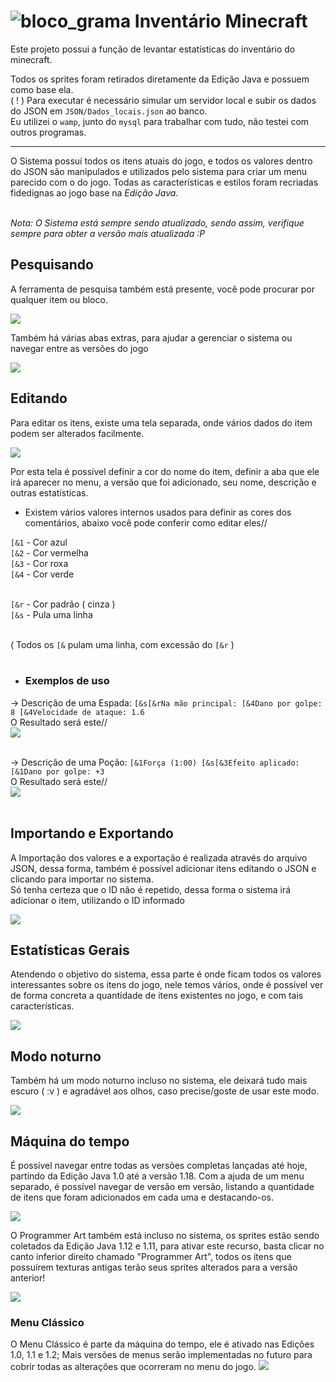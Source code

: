 ﻿# ![bloco_grama](https://user-images.githubusercontent.com/56841881/129285038-e3f466dd-1d2f-4207-a9c0-da4f353679f0.png) Inventário Minecraft


Este projeto possui a função de levantar estatísticas do inventário do minecraft.

Todos os sprites foram retirados diretamente da Edição Java e possuem como base ela. <br>
( ! ) Para executar é necessário simular um servidor local e subir os dados do JSON em `JSON/Dados_locais.json` ao banco. <br>
Eu utilizei o `wamp`, junto do `mysql` para trabalhar com tudo, não testei com outros programas.

<hr>
O Sistema possuí todos os itens atuais do jogo, e todos os valores dentro do JSON são manipulados e utilizados pelo sistema para criar um menu parecido com o do jogo.
Todas as características e estilos foram recriadas fidedignas ao jogo base na <em>Edição Java</em>. <br><br>

<em>Nota: O Sistema está sempre sendo atualizado, sendo assim, verifique sempre para obter a versão mais atualizada :P</em>


<h2>Pesquisando</h2>
<p>A ferramenta de pesquisa também está presente, você pode procurar por qualquer item ou bloco.</p>
<img src="https://user-images.githubusercontent.com/56841881/136668621-eb77f456-e913-4640-9992-4686c223496e.png">


<p>Também há várias abas extras, para ajudar a gerenciar o sistema ou navegar entre as versões do jogo</p>
<img src="https://user-images.githubusercontent.com/56841881/136668611-67d088bc-a572-4d6b-9a05-0c7b6ff805dc.png">


<h2>Editando</h2>
<p>Para editar os itens, existe uma tela separada, onde vários dados do item podem ser alterados facilmente.</p>
<img src="https://user-images.githubusercontent.com/56841881/136668578-ea90efe4-1a6a-4d0b-94e1-5bfad257e2f2.png">

Por esta tela é possível definir a cor do nome do item, definir a aba que ele irá aparecer no menu, a versão que foi adicionado, seu nome, descrição e outras estatísticas.

* Existem vários valores internos usados para definir as cores dos comentários, abaixo você pode conferir como editar eles//

`[&1` - Cor azul <br>
`[&2` - Cor vermelha <br>
`[&3` - Cor roxa <br>
`[&4` - Cor verde <br><br>

`[&r` - Cor padrão ( cinza ) <br>
`[&s` - Pula uma linha <br><br>

( Todos os `[&` pulam uma linha, com excessão do `[&r` ) <br><br>

* <h3>Exemplos de uso</h3>
-> Descrição de uma Espada: `[&s[&rNa mão principal: [&4Dano por golpe: 8 [&4Velocidade de ataque: 1.6` <br>
O Resultado será este// <br>
<img src="https://user-images.githubusercontent.com/56841881/129587990-8d306780-146f-4b5a-9b8f-248b5a6c2073.png"><br><br>

-> Descrição de uma Poção: `[&1Força (1:00) [&s[&3Efeito aplicado: [&1Dano por golpe: +3` <br>
O Resultado será este// <br>
<img src="https://user-images.githubusercontent.com/56841881/129587820-0105bbe9-aa52-4852-8840-0eeb4b6707bd.png"><br><br>


<h2>Importando e Exportando</h2>
<p>A Importação dos valores e a exportação é realizada através do arquivo JSON, dessa forma, também é possível adicionar itens editando o JSON e clicando para importar no sistema.<br>Só tenha certeza que o ID não é repetido, dessa forma o sistema irá adicionar o item, utilizando o ID informado</p>
<img src="https://user-images.githubusercontent.com/56841881/136668949-a82aeba2-674e-425f-afdb-ecd69ee031f7.png">


<h2>Estatísticas Gerais</h2>
<p>Atendendo o objetivo do sistema, essa parte é onde ficam todos os valores interessantes sobre os itens do jogo, nele temos vários, onde é possível ver de forma concreta a quantidade de itens existentes no jogo, e com tais características.</p>
<img src="https://user-images.githubusercontent.com/56841881/129284048-5f3029e8-1dc1-4fc3-aeeb-5eb539338587.png">


<h2>Modo noturno</h2>
<p>Também há um modo noturno incluso no sistema, ele deixará tudo mais escuro ( :v ) e agradável aos olhos, caso precise/goste de usar este modo.</p>
<img src="https://user-images.githubusercontent.com/56841881/136668776-b53cb253-20e9-48c2-b006-4f032a9a8266.png">


<h2>Máquina do tempo</h2>
<p>É possível navegar entre todas as versões completas lançadas até hoje, partindo da Edição Java 1.0 até a versão 1.18. Com a ajuda de um menu separado, é possível navegar de versão em versão, listando a quantidade de itens que foram adicionados em cada uma e destacando-os.</p>
<img src="https://user-images.githubusercontent.com/56841881/136668846-3be4ff22-74f4-4efc-9f42-cec701ad704b.png">

<p>O Programmer Art também está incluso no sistema, os sprites estão sendo coletados da Edição Java 1.12 e 1.11, para ativar este recurso, basta clicar no canto inferior direito chamado "Programmer Art", todos os itens que possuírem texturas antigas terão seus sprites alterados para a versão anterior!</p>
<img src="https://user-images.githubusercontent.com/56841881/129591015-04ce4b83-8bbd-4741-aa6f-94d6a26ca15f.png">

<h3>Menu Clássico</h3>
O Menu Clássico é parte da máquina do tempo, ele é ativado nas Edições 1.0, 1.1 e 1.2; Mais versões de menus serão implementadas no futuro para cobrir todas as alterações que ocorreram no menu do jogo.
<img src="https://user-images.githubusercontent.com/56841881/136668884-6f20bc05-4130-4750-b34d-dd36be1f0575.png">
